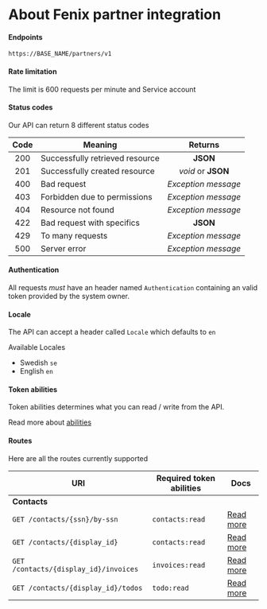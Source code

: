 # About Fenix partner integration

#### Endpoints

`https://BASE_NAME/partners/v1`

#### Rate limitation

The limit is 600 requests per minute and  Service account

#### Status codes

Our API can return 8 different status codes

| Code | Meaning                         |       Returns       |
| :--: | ------------------------------- | :-----------------: |
| 200  | Successfully retrieved resource |      **JSON**       |
| 201  | Successfully created resource   | _void_ or **JSON**  |
| 400  | Bad request                     | _Exception message_ |
| 403  | Forbidden due to permissions    | _Exception message_ |
| 404  | Resource not found              | _Exception message_ |
| 422  | Bad request with specifics      |      **JSON**       |
| 429  | To many requests                | _Exception message_ |
| 500  | Server error                    | _Exception message_ |

#### Authentication
All requests _must_ have an header named `Authentication` containing an valid token provided by the system owner.

#### Locale

The API can accept a header called `Locale` which defaults to `en`

Available Locales

* Swedish `se`
* English `en`

#### Token abilities

Token abilities determines what you can read / write from the API.

Read more about [abilities](docs/abilities.md)


#### Routes

Here are all the routes currently supported

| URI                                   | Required token abilities | Docs                          |
| ------------------------------------- | ------------------------ | ----------------------------- |
| **Contacts**                          |                          |                               |
| `GET /contacts/{ssn}/by-ssn`          | `contacts:read`          | [Read more](docs/contacts.md) |
| `GET /contacts/{display_id}`          | `contacts:read`          | [Read more](docs/contacts.md) |
| `GET /contacts/{display_id}/invoices` | `invoices:read`          | [Read more](docs/contacts.md) |
| `GET /contacts/{display_id}/todos`    | `todo:read`              | [Read more](docs/contacts.md) |



